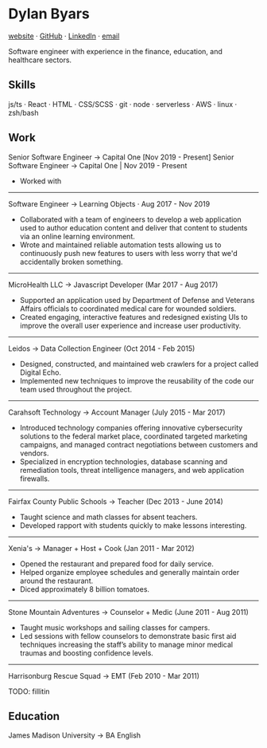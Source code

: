 # Dylan Byars

[website](https://dylanbyars.com) · [GitHub](https://github.com/dylanbyars) · [LinkedIn](https://www.linkedin.com/in/dylanbyars/) · [email](mailto:dylan@dylanbyars.com)

Software engineer with experience in the finance, education, and healthcare sectors.

## Skills

js/ts · React · HTML · CSS/SCSS · git · node · serverless · AWS · linux · zsh/bash

## Work

Senior Software Engineer → Capital One [Nov 2019 - Present]
Senior Software Engineer → Capital One | Nov 2019 - Present

- Worked with

---

Software Engineer → Learning Objects · Aug 2017 - Nov 2019

- Collaborated with a team of engineers to develop a web application used to author education content and deliver that content to students via an online learning environment.
- Wrote and maintained reliable automation tests allowing us to continuously push new features to users with less worry that we'd accidentally broken something.

---

MicroHealth LLC → Javascript Developer (Mar 2017 - Aug 2017)

- Supported an application used by Department of Defense and Veterans Affairs officials to coordinated medical care for wounded soldiers.
- Created engaging, interactive features and redesigned existing UIs to improve the overall user experience and increase user productivity.

---

Leidos → Data Collection Engineer (Oct 2014 - Feb 2015)

- Designed, constructed, and maintained web crawlers for a project called Digital Echo.
- Implemented new techniques to improve the reusability of the code our team used throughout the project.

---

Carahsoft Technology → Account Manager (July 2015 - Mar 2017)

- Introduced technology companies offering innovative cybersecurity solutions to the federal market place, coordinated targeted marketing campaigns, and managed contract negotiations between customers and vendors.
- Specialized in encryption technologies, database scanning and remediation tools, threat intelligence managers, and web application firewalls.

---

Fairfax County Public Schools → Teacher (Dec 2013 - June 2014)

- Taught science and math classes for absent teachers.
- Developed rapport with students quickly to make lessons interesting.

---

Xenia's → Manager + Host + Cook (Jan 2011 - Mar 2012)

- Opened the restaurant and prepared food for daily service.
- Helped organize employee schedules and generally maintain order around the restaurant.
- Diced approximately 8 billion tomatoes.

---

Stone Mountain Adventures → Counselor + Medic (June 2011 - Aug 2011)

- Taught music workshops and sailing classes for campers.
- Led sessions with fellow counselors to demonstrate basic first aid techniques increasing the staff’s ability to manage minor medical traumas and boosting confidence levels.

---

Harrisonburg Rescue Squad → EMT (Feb 2010 - Mar 2011)

TODO: fillitin

## Education

James Madison University → BA English
